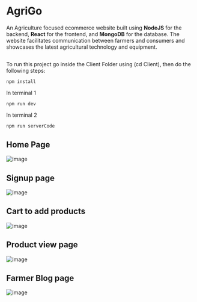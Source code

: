 # AgriGo
An Agriculture focused ecommerce website built using **NodeJS** for the backend, **React** for the frontend, and **MongoDB** for the database. The website facilitates communication between farmers and consumers and showcases the latest agricultural technology and equipment.

##

To run this project go inside the Client Folder using (cd Client), then do the following steps:
```
npm install
```
In terminal 1
```
npm run dev
```
In terminal 2
```
npm run serverCode
```
## Home Page
![image](https://github.com/DhruvSuvarna/SemV_MiniProject/assets/123581067/6dbe62f3-dc0f-46dd-9d50-9f06f0c68d30)


## Signup page
![image](https://github.com/DhruvSuvarna/SemV_MiniProject/assets/123581067/234fa788-ea3a-4f70-b78c-171ff32cb2ec)

## Cart to add products
![image](https://github.com/DhruvSuvarna/SemV_MiniProject/assets/123581067/de5b11d2-4f20-4268-b59f-e3f83a64094e)

## Product view page
![image](https://github.com/DhruvSuvarna/SemV_MiniProject/assets/123581067/d7b77ec8-4793-40e1-9a51-89fba31da079)

## Farmer Blog page
![image](https://github.com/DhruvSuvarna/SemV_MiniProject/assets/123581067/4c9a19f4-879a-4a94-bacb-f74dc8843b6e)
